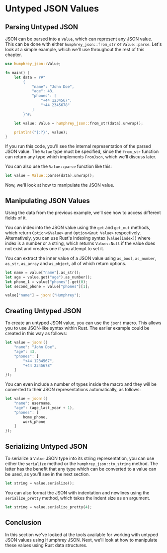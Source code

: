 # Untyped JSON Values

## Parsing Untyped JSON
JSON can be parsed into a `Value`, which can represent any JSON value. This can be done with either `humphrey_json::from_str` or `Value::parse`. Let's look at a simple example, which we'll use throughout the rest of this chapter.

```rs
use humphrey_json::Value;

fn main() {
    let data = r#"
        {
            "name": "John Doe",
            "age": 43,
            "phones": [
                "+44 1234567",
                "+44 2345678"
            ]
        }"#;

    let value: Value = humphrey_json::from_str(data).unwrap();

    println!("{:?}", value);
}
```

If you run this code, you'll see the internal representation of the parsed JSON value. The `Value` type must be specified, since the `from_str` function can return any type which implements `FromJson`, which we'll discuss later.

You can also use the `Value::parse` function like this:

```rs
let value = Value::parse(data).unwrap();
```

Now, we'll look at how to manipulate the JSON value.

## Manipulating JSON Values
Using the data from the previous example, we'll see how to access different fields of it.

You can index into the JSON value using the `get` and `get_mut` methods, which return `Option<&Value>` and `Option<&mut Value>` respectively. Alternatively, you can use Rust's indexing syntax (`value[index]`) where index is a number or a string, which returns `Value::Null` if the value does not exist and creates one if you attempt to set it.

You can extract the inner value of a JSON value using `as_bool`, `as_number`, `as_str`, `as_array` and `as_object`, all of which return options.

```rs
let name = value["name"].as_str();
let age = value.get("age").as_number();
let phone_1 = value["phones"].get(0);
let second_phone = value["phones"][1];

value["name"] = json!("Humphrey");
```

## Creating Untyped JSON
To create an untyped JSON value, you can use the `json!` macro. This allows you to use JSON-like syntax within Rust. The earlier example could be created in this way as follows:

```rs
let value = json!({
    "name": "John Doe",
    "age": 43,
    "phones": [
        "+44 1234567",
        "+44 2345678"
    ]
});
```

You can even include a number of types inside the macro and they will be converted to their JSON representations automatically, as follows:

```rs
let value = json!({
    "name": username,
    "age": (age_last_year + 1),
    "phones": [
        home_phone,
        work_phone
    ]
});
```

## Serializing Untyped JSON
To serialize a `Value` JSON type into its string representation, you can use either the `serialize` method or the `humphrey_json::to_string` method. The latter has the benefit that any type which can be converted to a value can be used, as you'll see in the next section.

```rs
let string = value.serialize();
```

You can also format the JSON with indentation and newlines using the `serialize_pretty` method, which takes the indent size as an argument.

```rs
let string = value.serialize_pretty(4);
```

## Conclusion
In this section we've looked at the tools available for working with untyped JSON values using Humphrey JSON. Next, we'll look at how to manipulate these values using Rust data structures.